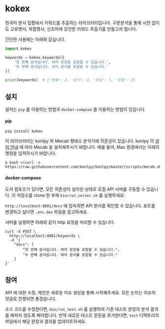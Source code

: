 # kokex

한국어 문서 집합에서 키워드를 추출하는 라이브러리입니다. 
구문분석을 통해 사전 없이도 고유명사, 복합명사, 신조어에 강건한 키워드 추출기를 만들고자 합니다.

간단한 사용예는 아래와 같습니다.

```python
import kokex

keywords = kokex.keywords([
    '첫 번째 문서입니다. 여러 문장을 포함할 수 있습니다.',
    '두 번째 문서입니다. 여러 문서를 포함할 수 있습니다.'
])

print(keywords)  # {'번째': 2, '문서': 3, '문장': 1, '포함': 2}
```

## 설치
설치는 `pip` 를 이용하는 방법과 `docker-compose` 를 이용하는 방법이 있습니다.

#### pip

`pip install kokex`

이 라이브러리는 konlpy 와 Mecab 형태소 분석기에 의존성이 있습니다. 
konlpy 의 [설치 안내](https://konlpy.org/ko/v0.5.2/install) 에 따라 Mecab 을 설치해주시기 바랍니다. 예를 들어, Mac 환경에서는 아래의 명령을 입력하시기 바랍니다.

```
$ bash <(curl -s https://raw.githubusercontent.com/konlpy/konlpy/master/scripts/mecab.sh)
```

#### docker-compose
도커 컴포즈가 있다면, 모든 의존성이 설치된 상태로 로컬 API 서버를 구동할 수 있습니다. 
이 저장소를 clone 한 후에 `bin/run_server.sh` 를 실행하세요.

`http://localhost:8081/docs` 에 접속하면 API 문서를 확인할 수 있습니다. 포트를 변경하고 싶다면 `.env.dev` 파일을 참고하세요.

서버를 실행하면 아래와 같이 http 요청을 처리할 수 있습니다.
```
curl -X POST \
  http://localhost:8081/keywords \
  -d '{
	"docs": [
		"첫 번째 문서입니다. 여러 문장을 포함할 수 있습니다.", 
		"두 번째 문서입니다. 여러 문서를 포함할 수 있습니다."
	]
}'
```

## 참여
API 에 대한 수정, 제안은 새로운 이슈 생성을 통해 시작해주세요.
모든 논의는 이슈의 댓글로 진행되면 좋겠습니다.

소스 코드를 수정한다면, `bin/run_test.sh` 를 실행하여 기존 테스트 문장의 분석 결과를 해치지 않도록 해야합니다.
만약 새로운 테스트 문장을 추가한다면, `test` 디렉토리의 파일에서 해당 문장과 결과를 업데이트하세요. 